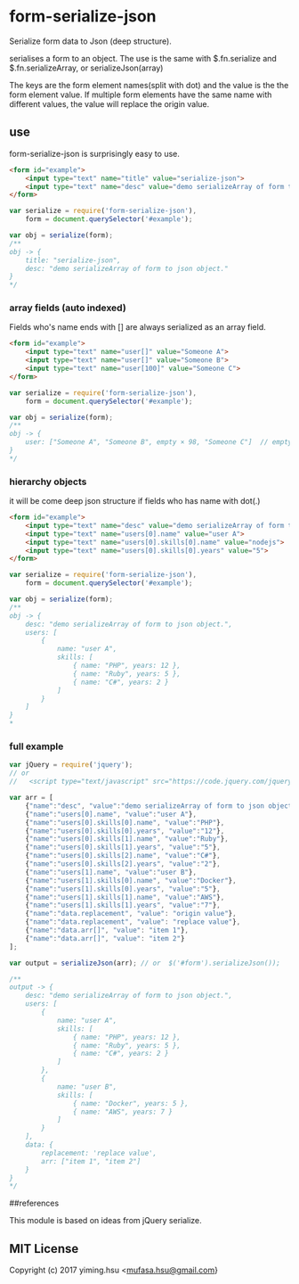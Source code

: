# form-serialize-json
 Serialize form data to Json (deep structure).

 serialises a form to an object. The use is the same with $.fn.serialize
 and $.fn.serializeArray, or serializeJson(array)

 The keys are the form element names(split with dot) and the value is the the form element
 value. If multiple form elements have the same name with different values,
 the value will replace the origin value.



## use
form-serialize-json is surprisingly easy to use.
```html
<form id="example">
    <input type="text" name="title" value="serialize-json">
    <input type="text" name="desc" value="demo serializeArray of form to json object.">
</form>
```
```js
var serialize = require('form-serialize-json'),
    form = document.querySelector('#example');

var obj = serialize(form);
/**
obj -> {
    title: "serialize-json",
    desc: "demo serializeArray of form to json object."
}
*/
```

### array fields (auto indexed)
Fields who's name ends with [] are always serialized as an array field.
```html
<form id="example">
    <input type="text" name="user[]" value="Someone A">
    <input type="text" name="user[]" value="Someone B">
    <input type="text" name="user[100]" value="Someone C">
</form>
```
```js
var serialize = require('form-serialize-json'),
    form = document.querySelector('#example');

var obj = serialize(form);
/** 
obj -> {
    user: ["Someone A", "Someone B", empty × 98, "Someone C"]  // empty × 98 is real empty
}
*/
```

### hierarchy objects
it will be come deep json structure if fields who has name with dot(.)
```html
<form id="example">
    <input type="text" name="desc" value="demo serializeArray of form to json object.">
    <input type="text" name="users[0].name" value="user A">
    <input type="text" name="users[0].skills[0].name" value="nodejs">
    <input type="text" name="users[0].skills[0].years" value="5">
</form>
```
```js
var serialize = require('form-serialize-json'),
    form = document.querySelector('#example');

var obj = serialize(form);
/**
obj -> {
    desc: "demo serializeArray of form to json object.",
    users: [
        {
            name: "user A",
            skills: [
                { name: "PHP", years: 12 },
                { name: "Ruby", years: 5 },
                { name: "C#", years: 2 }
            ]
        }
    ]
}
*
```

### full example
```js
var jQuery = require('jquery');
// or 
//   <script type="text/javascript" src="https://code.jquery.com/jquery-2.2.4.min.js"></script>

var arr = [
    {"name":"desc", "value":"demo serializeArray of form to json object."},
    {"name":"users[0].name", "value":"user A"},
    {"name":"users[0].skills[0].name", "value":"PHP"},
    {"name":"users[0].skills[0].years", "value":"12"},
    {"name":"users[0].skills[1].name", "value":"Ruby"},
    {"name":"users[0].skills[1].years", "value":"5"},
    {"name":"users[0].skills[2].name", "value":"C#"},
    {"name":"users[0].skills[2].years", "value":"2"},
    {"name":"users[1].name", "value":"user B"},
    {"name":"users[1].skills[0].name", "value":"Docker"},
    {"name":"users[1].skills[0].years", "value":"5"},
    {"name":"users[1].skills[1].name", "value":"AWS"},
    {"name":"users[1].skills[1].years", "value":"7"},
    {"name":"data.replacement", "value": "origin value"},
    {"name":"data.replacement", "value": "replace value"},
    {"name":"data.arr[]", "value": "item 1"},
    {"name":"data.arr[]", "value": "item 2"}
];

var output = serializeJson(arr); // or  $('#form').serializeJson());

/** 
output -> {
    desc: "demo serializeArray of form to json object.",
    users: [
        {
            name: "user A",
            skills: [
                { name: "PHP", years: 12 },
                { name: "Ruby", years: 5 },
                { name: "C#", years: 2 }
            ]
        },
        {
            name: "user B",
            skills: [
                { name: "Docker", years: 5 },
                { name: "AWS", years: 7 }
            ]
        }
    ],
    data: {
        replacement: 'replace value',
        arr: ["item 1", "item 2"]
    }
}
*/
```

##references

This module is based on ideas from jQuery serialize.

## MIT License

Copyright (c) 2017 yiming.hsu <mufasa.hsu@gmail.com}